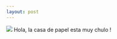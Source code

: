 ```yaml
---
layout: post
---
```

<img src="/images/fulls/02.jpg" class="fit image">
Hola, la casa de papel esta muy chulo ! 
